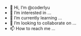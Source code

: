- 👋 Hi, I’m @coderlyu
- 👀 I’m interested in ...
- 🌱 I’m currently learning ...
- 💞️ I’m looking to collaborate on ...
- 📫 How to reach me ...

<!---
coderlyu/coderlyu is a ✨ special ✨ repository because its `README.md` (this file) appears on your GitHub profile.
You can click the Preview link to take a look at your changes.
--->
